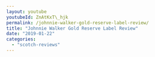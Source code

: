 ```yaml
---
layout: youtube
youtubeId: ZnAtKxT\_hjk
permalink: /johnnie-walker-gold-reserve-label-review/
title: "Johnnie Walker Gold Reserve Label Review"
date: "2019-01-22"
categories: 
  - "scotch-reviews"
---
```


